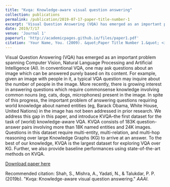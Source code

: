 ```yaml
---
title: "Kvqa: Knowledge-aware visual question answering"
collection: publications
permalink: /publication/2019-07-17-paper-title-number-1
excerpt: 'Visual Question Answering (VQA) has emerged as an important problem spanning Computer Vision, Natural Language Processing and Artificial Intelligence (AI). In conventional VQA, one may ask questions about an image which can be answered purely based on its content. For example, given an image with people in it, a typical VQA question may inquire about the number of people in the image. More recently, there is growing interest in answering questions which require commonsense knowledge involving common nouns (eg, cats, dogs, microphones) present in the image. In spite of this progress, the important problem of answering questions requiring world knowledge about named entities (eg, Barack Obama, White House, United Nations) in the image has not been addressed in prior research. We address this gap in this paper, and introduce KVQA–the first dataset for the task of (world) knowledge-aware VQA. KVQA consists of 183K question-answer pairs involving more than 18K named entities and 24K images. Questions in this dataset require multi-entity, multi-relation, and multi-hop reasoning over large Knowledge Graphs (KG) to arrive at an answer. To the best of our knowledge, KVQA is the largest dataset for exploring VQA over KG. Further, we also provide baseline performances using state-of-the-art methods on KVQA.'
date: 2019/7/17
venue: 'Journal 1'
paperurl: 'http://academicpages.github.io/files/paper1.pdf'
citation: 'Your Name, You. (2009). &quot;Paper Title Number 1.&quot; <i>Journal 1</i>. 1(1).'
---
```

Visual Question Answering (VQA) has emerged as an important problem spanning Computer Vision, Natural Language Processing and Artificial Intelligence (AI). In conventional VQA, one may ask questions about an image which can be answered purely based on its content. For example, given an image with people in it, a typical VQA question may inquire about the number of people in the image. More recently, there is growing interest in answering questions which require commonsense knowledge involving common nouns (eg, cats, dogs, microphones) present in the image. In spite of this progress, the important problem of answering questions requiring world knowledge about named entities (eg, Barack Obama, White House, United Nations) in the image has not been addressed in prior research. We address this gap in this paper, and introduce KVQA–the first dataset for the task of (world) knowledge-aware VQA. KVQA consists of 183K question-answer pairs involving more than 18K named entities and 24K images. Questions in this dataset require multi-entity, multi-relation, and multi-hop reasoning over large Knowledge Graphs (KG) to arrive at an answer. To the best of our knowledge, KVQA is the largest dataset for exploring VQA over KG. Further, we also provide baseline performances using state-of-the-art methods on KVQA.

[Download paper here](https://www.aaai.org/ojs/index.php/AAAI/article/view/4915)

Recommended citation: Shah, S., Mishra, A., Yadati, N., & Talukdar, P. P. (2019b). "Kvqa: Knowledge-aware visual question answering." <i>AAAI</i>.


